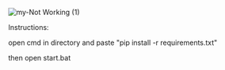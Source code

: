 ![my-Not Working (1)](https://github.com/user-attachments/assets/2ead97e5-db57-4ed1-93ab-723a1669092f)

Instructions:

open cmd in directory and paste "pip install -r requirements.txt"

then open start.bat


